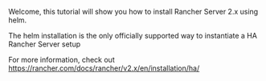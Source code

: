 Welcome, this tutorial will show you how to install Rancher Server 2.x using helm.

The helm installation is the only officially supported way to instantiate a HA Rancher Server setup

For more information, check out https://rancher.com/docs/rancher/v2.x/en/installation/ha/
